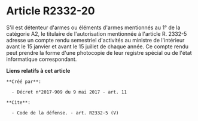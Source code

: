 # Article R2332-20

S'il est détenteur d'armes ou éléments d'armes mentionnés au 1° de la catégorie A2, le titulaire de l'autorisation mentionnée
à l'article R. 2332-5 adresse un compte rendu semestriel d'activités au ministre de l'intérieur avant le 15 janvier et avant
le 15 juillet de chaque année. Ce compte rendu peut prendre la forme d'une photocopie de leur registre spécial ou de l'état
informatique correspondant.

**Liens relatifs à cet article**

	**Créé par**:

	  - Décret n°2017-909 du 9 mai 2017 - art. 11

	**Cite**:

	  - Code de la défense. - art. R2332-5 (V)
